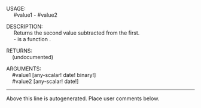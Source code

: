 USAGE:  
&nbsp;&nbsp;&nbsp;&nbsp;&nbsp;#value1&nbsp;-&nbsp;#value2  
  
DESCRIPTION:  
&nbsp;&nbsp;&nbsp;&nbsp;&nbsp;Returns&nbsp;the&nbsp;second&nbsp;value&nbsp;subtracted&nbsp;from&nbsp;the&nbsp;first.  
&nbsp;&nbsp;&nbsp;&nbsp;&nbsp;-&nbsp;is&nbsp;a&nbsp;function&nbsp;.  
  
RETURNS:  
&nbsp;&nbsp;&nbsp;&nbsp;(undocumented)  
  
ARGUMENTS:  
&nbsp;&nbsp;&nbsp;&nbsp;#value1&nbsp;[any-scalar!&nbsp;date!&nbsp;binary!]  
&nbsp;&nbsp;&nbsp;&nbsp;#value2&nbsp;[any-scalar!&nbsp;date!]  
___
Above this line is autogenerated. Place user comments below.
